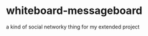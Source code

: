 whiteboard-messageboard
=======================

a kind of social networky thing for my extended project 
